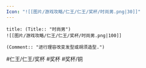 ```yaml
---
Icon: "![[图片/游戏攻略/仁王/仁王/奖杯/时尚男.png|30]]"
---
```

```ad-common-bronze-trophy
title: (Title:: "时尚男")
![[图片/游戏攻略/仁王/仁王/奖杯/时尚男.png|100]]

(Comment:: "进行理容改变发型或胡须造型.")
```

#仁王/仁王/奖杯 #奖杯 #奖杯/铜
